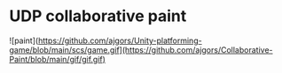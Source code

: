 # UDP collaborative paint
![paint](https://github.com/ajgors/Unity-platforming-game/blob/main/scs/game.gif](https://github.com/ajgors/Collaborative-Paint/blob/main/gif/gif.gif)

